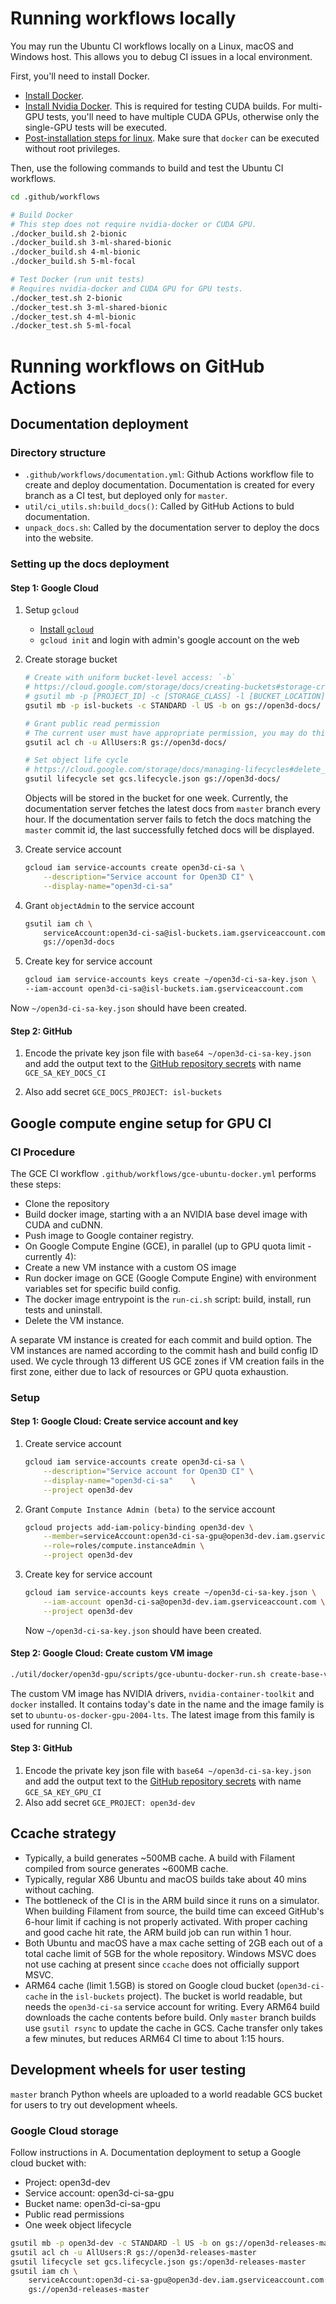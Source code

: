 # Running workflows locally

You may run the Ubuntu CI workflows locally on a Linux, macOS and Windows host.
This allows you to debug CI issues in a local environment.

First, you'll need to install Docker.

- [Install Docker](https://docs.docker.com/get-docker/).
- [Install Nvidia Docker](https://docs.nvidia.com/datacenter/cloud-native/container-toolkit/install-guide.html#setting-up-nvidia-container-toolkit). This
  is required for testing CUDA builds. For multi-GPU tests, you'll need to have
  multiple CUDA GPUs, otherwise only the single-GPU tests will be executed.
- [Post-installation steps for linux](https://docs.docker.com/engine/install/linux-postinstall/). Make sure that `docker` can be executed without root
  privileges.

Then, use the following commands to build and test the Ubuntu CI workflows.

```bash
cd .github/workflows

# Build Docker
# This step does not require nvidia-docker or CUDA GPU.
./docker_build.sh 2-bionic
./docker_build.sh 3-ml-shared-bionic
./docker_build.sh 4-ml-bionic
./docker_build.sh 5-ml-focal

# Test Docker (run unit tests)
# Requires nvidia-docker and CUDA GPU for GPU tests.
./docker_test.sh 2-bionic
./docker_test.sh 3-ml-shared-bionic
./docker_test.sh 4-ml-bionic
./docker_test.sh 5-ml-focal
```

# Running workflows on GitHub Actions

## Documentation deployment

### Directory structure

- `.github/workflows/documentation.yml`: Github Actions workflow file to
  create and deploy documentation. Documentation is created for every branch
  as a CI test, but deployed only for `master`.
- `util/ci_utils.sh:build_docs()`: Called by GitHub Actions to buld documentation.
- `unpack_docs.sh`: Called by the documentation server to deploy the docs into
  the website.

### Setting up the docs deployment

#### Step 1: Google Cloud

1. Setup `gcloud`
    - [Install `gcloud`](https://cloud.google.com/sdk/install)
    - `gcloud init` and login with admin's google account on the web
2. Create storage bucket
    ```bash
    # Create with uniform bucket-level access: `-b`
    # https://cloud.google.com/storage/docs/creating-buckets#storage-create-bucket-gsutil
    # gsutil mb -p [PROJECT_ID] -c [STORAGE_CLASS] -l [BUCKET_LOCATION] -b on gs://[BUCKET_NAME]/
    gsutil mb -p isl-buckets -c STANDARD -l US -b on gs://open3d-docs/

    # Grant public read permission
    # The current user must have appropriate permission, you may do this in the web interface
    gsutil acl ch -u AllUsers:R gs://open3d-docs/

    # Set object life cycle
    # https://cloud.google.com/storage/docs/managing-lifecycles#delete_an_object
    gsutil lifecycle set gcs.lifecycle.json gs://open3d-docs/
    ```

    Objects will be stored in the bucket for one week. Currently, the
    documentation server fetches the latest docs from `master` branch every hour.
    If the documentation server fails to fetch the docs matching the `master`
    commit id, the last successfully fetched docs will be displayed.
3. Create service account
    ```bash
    gcloud iam service-accounts create open3d-ci-sa \
        --description="Service account for Open3D CI" \
        --display-name="open3d-ci-sa"
    ```
4. Grant `objectAdmin` to the service account
    ```bash
    gsutil iam ch \
        serviceAccount:open3d-ci-sa@isl-buckets.iam.gserviceaccount.com:objectAdmin \
        gs://open3d-docs
    ```
5. Create key for service account
    ```bash
    gcloud iam service-accounts keys create ~/open3d-ci-sa-key.json \
    --iam-account open3d-ci-sa@isl-buckets.iam.gserviceaccount.com
    ```

Now `~/open3d-ci-sa-key.json` should have been created.

#### Step 2: GitHub

1. Encode the private key json file with `base64 ~/open3d-ci-sa-key.json` and
    add the output text to the
    [GitHub repository secrets](https://github.com/isl-org/Open3D/settings/secrets)
    with name `GCE_SA_KEY_DOCS_CI`

2. Also add secret `GCE_DOCS_PROJECT: isl-buckets`

## Google compute engine setup for GPU CI

### CI Procedure

The GCE CI workflow `.github/workflows/gce-ubuntu-docker.yml` performs these steps:

- Clone the repository
- Build docker image, starting with a an NVIDIA base devel image with CUDA and
  cuDNN.
- Push image to Google container registry.
- On Google Compute Engine (GCE), in parallel (up to GPU quota limit - currently
  4):
- Create a new VM instance with a custom OS image
- Run docker image on GCE (Google Compute Engine) with environment variables
  set for specific build config.
- The docker image entrypoint is the `run-ci.sh` script: build, install, run
  tests and uninstall.
- Delete the VM instance.

A separate VM instance is created for each commit and build option. The VM
instances are named according to the commit hash and build config ID used. We
cycle through 13 different US GCE zones if VM creation fails in the first zone,
either due to lack of resources or GPU quota exhaustion.

### Setup

#### Step 1: Google Cloud: Create service account and key

1. Create service account
    ```bash
    gcloud iam service-accounts create open3d-ci-sa \
        --description="Service account for Open3D CI" \
        --display-name="open3d-ci-sa"    \
        --project open3d-dev
    ```
2. Grant `Compute Instance Admin (beta)` to the service account
    ```bash
    gcloud projects add-iam-policy-binding open3d-dev \
        --member=serviceAccount:open3d-ci-sa-gpu@open3d-dev.iam.gserviceaccount.com \
        --role=roles/compute.instanceAdmin \
        --project open3d-dev
    ```
3. Create key for service account
    ```bash
    gcloud iam service-accounts keys create ~/open3d-ci-sa-key.json \
        --iam-account open3d-ci-sa@open3d-dev.iam.gserviceaccount.com \
        --project open3d-dev
    ```
    Now `~/open3d-ci-sa-key.json` should have been created.

#### Step 2: Google Cloud: Create custom VM image

```bash
./util/docker/open3d-gpu/scripts/gce-ubuntu-docker-run.sh create-base-vm-image
```

The custom VM image has NVIDIA drivers, `nvidia-container-toolkit` and `docker`
installed. It contains today's date in the name and the image family is set to
`ubuntu-os-docker-gpu-2004-lts`. The latest image from this family is
used for running CI.

#### Step 3: GitHub

1.  Encode the private key json file with `base64 ~/open3d-ci-sa-key.json` and
    add the output text to the
    [GitHub repository secrets](https://github.com/isl-org/Open3D/settings/secrets)
    with name `GCE_SA_KEY_GPU_CI`
2.  Also add secret `GCE_PROJECT: open3d-dev`

## Ccache strategy

- Typically, a build generates ~500MB cache. A build with Filament compiled from
  source generates ~600MB cache.
- Typically, regular X86 Ubuntu and macOS builds take about 40 mins without
  caching.
- The bottleneck of the CI is in the ARM build since it runs on a simulator.
  When building Filament from source, the build time can exceed GitHub's 6-hour
  limit if caching is not properly activated. With proper caching and good cache
  hit rate, the ARM build job can run within 1 hour.
- Both Ubuntu and macOS have a max cache setting of 2GB each out of a total
  cache limit of 5GB for the whole repository. Windows MSVC does not use
  caching at present since `ccache` does not officially support MSVC.
- ARM64 cache (limit 1.5GB) is stored on Google cloud bucket
  (`open3d-ci-cache` in the `isl-buckets` project). The bucket is world
  readable, but needs the `open3d-ci-sa` service account for writing. Every
  ARM64 build downloads the cache contents before build. Only `master` branch
  builds use `gsutil rsync` to update the cache in GCS. Cache transfer only
  takes a few minutes, but reduces ARM64 CI time to about 1:15 hours.

## Development wheels for user testing

`master` branch Python wheels are uploaded to a world readable GCS bucket for
users to try out development wheels.

### Google Cloud storage

Follow instructions in A. Documentation deployment to setup a Google cloud
bucket with:

- Project: open3d-dev
- Service account: open3d-ci-sa-gpu
- Bucket name: open3d-ci-sa-gpu
- Public read permissions
- One week object lifecycle

```bash
gsutil mb -p open3d-dev -c STANDARD -l US -b on gs://open3d-releases-master
gsutil acl ch -u AllUsers:R gs://open3d-releases-master
gsutil lifecycle set gcs.lifecycle.json gs:/open3d-releases-master
gsutil iam ch \
    serviceAccount:open3d-ci-sa-gpu@open3d-dev.iam.gserviceaccount.com:objectAdmin \
    gs://open3d-releases-master
```
